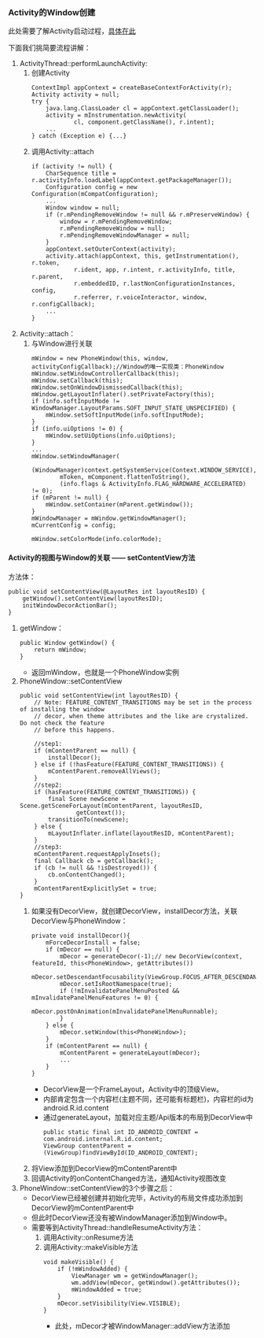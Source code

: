 ### Activity的Window创建

此处需要了解Activity启动过程，[具体在此]()

下面我们挑简要流程讲解：
1. ActivityThread::performLaunchActivity:
    1. 创建Activity
        ```
        ContextImpl appContext = createBaseContextForActivity(r);
        Activity activity = null;
        try {
            java.lang.ClassLoader cl = appContext.getClassLoader();
            activity = mInstrumentation.newActivity(
                    cl, component.getClassName(), r.intent);
            ...
        } catch (Exception e) {...}
        ```
    2. 调用Activity::attach
        ```
        if (activity != null) {
            CharSequence title = r.activityInfo.loadLabel(appContext.getPackageManager());
            Configuration config = new Configuration(mCompatConfiguration);
            ...
            Window window = null;
            if (r.mPendingRemoveWindow != null && r.mPreserveWindow) {
                window = r.mPendingRemoveWindow;
                r.mPendingRemoveWindow = null;
                r.mPendingRemoveWindowManager = null;
            }
            appContext.setOuterContext(activity);
            activity.attach(appContext, this, getInstrumentation(), r.token,
                    r.ident, app, r.intent, r.activityInfo, title, r.parent,
                    r.embeddedID, r.lastNonConfigurationInstances, config,
                    r.referrer, r.voiceInteractor, window, r.configCallback);
            ...
        }
        ```
2. Activity::attach：
    1. 与Window进行关联
        ```
        mWindow = new PhoneWindow(this, window, activityConfigCallback);//Window的唯一实现类：PhoneWindow
        mWindow.setWindowControllerCallback(this);
        mWindow.setCallback(this);
        mWindow.setOnWindowDismissedCallback(this);
        mWindow.getLayoutInflater().setPrivateFactory(this);
        if (info.softInputMode != WindowManager.LayoutParams.SOFT_INPUT_STATE_UNSPECIFIED) {
            mWindow.setSoftInputMode(info.softInputMode);
        }
        if (info.uiOptions != 0) {
            mWindow.setUiOptions(info.uiOptions);
        }
        ...
        mWindow.setWindowManager(
                (WindowManager)context.getSystemService(Context.WINDOW_SERVICE),
                mToken, mComponent.flattenToString(),
                (info.flags & ActivityInfo.FLAG_HARDWARE_ACCELERATED) != 0);
        if (mParent != null) {
            mWindow.setContainer(mParent.getWindow());
        }
        mWindowManager = mWindow.getWindowManager();
        mCurrentConfig = config;

        mWindow.setColorMode(info.colorMode);
        ```

#### Activity的视图与Window的关联 —— setContentView方法
方法体：
```
public void setContentView(@LayoutRes int layoutResID) {
    getWindow().setContentView(layoutResID);
    initWindowDecorActionBar();
}
```
1. getWindow：
    ```
    public Window getWindow() {
        return mWindow;
    }
    ```
    * 返回mWindow，也就是一个PhoneWindow实例
2. PhoneWindow::setContentView
    ```
    public void setContentView(int layoutResID) {
        // Note: FEATURE_CONTENT_TRANSITIONS may be set in the process of installing the window
        // decor, when theme attributes and the like are crystalized. Do not check the feature
        // before this happens.

        //step1:
        if (mContentParent == null) {
            installDecor();
        } else if (!hasFeature(FEATURE_CONTENT_TRANSITIONS)) {
            mContentParent.removeAllViews();
        }
        //step2:
        if (hasFeature(FEATURE_CONTENT_TRANSITIONS)) {
            final Scene newScene = Scene.getSceneForLayout(mContentParent, layoutResID,
                    getContext());
            transitionTo(newScene);
        } else {
            mLayoutInflater.inflate(layoutResID, mContentParent);
        }
        //step3:
        mContentParent.requestApplyInsets();
        final Callback cb = getCallback();
        if (cb != null && !isDestroyed()) {
            cb.onContentChanged();
        }
        mContentParentExplicitlySet = true;
    }
    ```
    1. 如果没有DecorView，就创建DecorView，installDecor方法，关联DecorView与PhoneWindow：
        ```
        private void installDecor(){
            mForceDecorInstall = false;
            if (mDecor == null) {
                mDecor = generateDecor(-1);// new DecorView(context, featureId, this<PhoneWindow>, getAttributes())
                mDecor.setDescendantFocusability(ViewGroup.FOCUS_AFTER_DESCENDANTS);
                mDecor.setIsRootNamespace(true);
                if (!mInvalidatePanelMenuPosted && mInvalidatePanelMenuFeatures != 0) {
                    mDecor.postOnAnimation(mInvalidatePanelMenuRunnable);
                }
            } else {
                mDecor.setWindow(this<PhoneWindow>);
            }
            if (mContentParent == null) {
                mContentParent = generateLayout(mDecor);
                ...
            }
        }
        ```
        * DecorView是一个FrameLayout，Activity中的顶级View。
        * 内部肯定包含一个内容栏(主题不同，还可能有标题栏)，内容栏的id为android.R.id.content
        * 通过generateLayout，加载对应主题/Api版本的布局到DecorView中
            ```
            public static final int ID_ANDROID_CONTENT = com.android.internal.R.id.content;
            ViewGroup contentParent = (ViewGroup)findViewById(ID_ANDROID_CONTENT);
            ```
    2. 将View添加到DecorView的mContentParent中
    3. 回调Activity的onContentChanged方法，通知Activity视图改变
3. PhoneWindow::setContentView的3个步骤之后：
    * DecorView已经被创建并初始化完毕，Activity的布局文件成功添加到DecorView的mContentParent中
    * 但此时DecorView还没有被WindowManager添加到Window中。
    * 需要等到ActivityThread::handleResumeActivity方法：
        1. 调用Activity::onResume方法
        2. 调用Activity::makeVisible方法
            ```
            void makeVisible() {
                if (!mWindowAdded) {
                    ViewManager wm = getWindowManager();
                    wm.addView(mDecor, getWindow().getAttributes());
                    mWindowAdded = true;
                }
                mDecor.setVisibility(View.VISIBLE);
            }
            ```
            * 此处，mDecor才被WindowManager::addView方法添加
